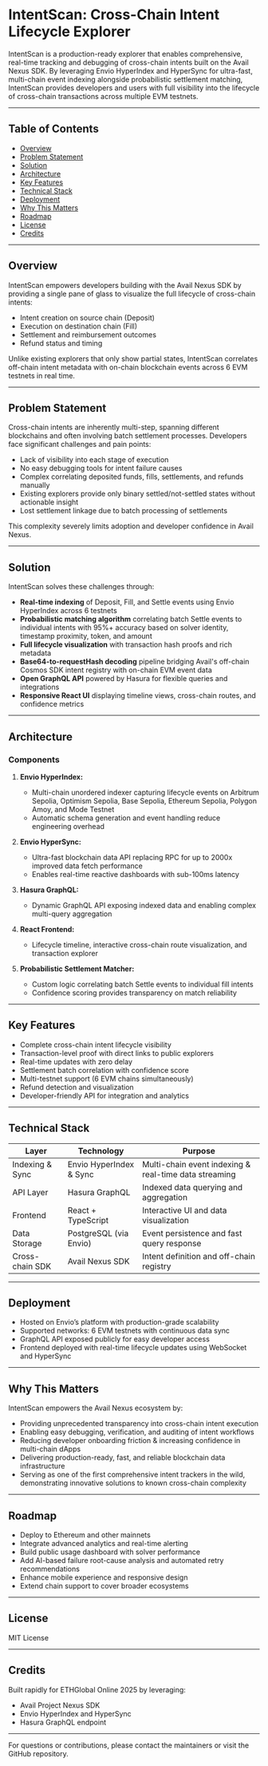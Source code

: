 # IntentScan: Cross-Chain Intent Lifecycle Explorer

IntentScan is a production-ready explorer that enables comprehensive, real-time tracking and debugging of cross-chain intents built on the Avail Nexus SDK. By leveraging Envio HyperIndex and HyperSync for ultra-fast, multi-chain event indexing alongside probabilistic settlement matching, IntentScan provides developers and users with full visibility into the lifecycle of cross-chain transactions across multiple EVM testnets.

---

## Table of Contents

- [Overview](#overview)  
- [Problem Statement](#problem-statement)  
- [Solution](#solution)  
- [Architecture](#architecture)  
- [Key Features](#key-features)  
- [Technical Stack](#technical-stack)  
- [Deployment](#deployment)  
- [Why This Matters](#why-this-matters)  
- [Roadmap](#roadmap)  
- [License](#license)  
- [Credits](#credits)  

---

## Overview  

IntentScan empowers developers building with the Avail Nexus SDK by providing a single pane of glass to visualize the full lifecycle of cross-chain intents:
- Intent creation on source chain (Deposit)
- Execution on destination chain (Fill)
- Settlement and reimbursement outcomes  
- Refund status and timing  

Unlike existing explorers that only show partial states, IntentScan correlates off-chain intent metadata with on-chain blockchain events across 6 EVM testnets in real time.

---

## Problem Statement  

Cross-chain intents are inherently multi-step, spanning different blockchains and often involving batch settlement processes. Developers face significant challenges and pain points:
- Lack of visibility into each stage of execution  
- No easy debugging tools for intent failure causes  
- Complex correlating deposited funds, fills, settlements, and refunds manually  
- Existing explorers provide only binary settled/not-settled states without actionable insight  
- Lost settlement linkage due to batch processing of settlements  

This complexity severely limits adoption and developer confidence in Avail Nexus.

---

## Solution  

IntentScan solves these challenges through:  

- **Real-time indexing** of Deposit, Fill, and Settle events using Envio HyperIndex across 6 testnets  
- **Probabilistic matching algorithm** correlating batch Settle events to individual intents with 95%+ accuracy based on solver identity, timestamp proximity, token, and amount  
- **Full lifecycle visualization** with transaction hash proofs and rich metadata  
- **Base64-to-requestHash decoding** pipeline bridging Avail's off-chain Cosmos SDK intent registry with on-chain EVM event data  
- **Open GraphQL API** powered by Hasura for flexible queries and integrations  
- **Responsive React UI** displaying timeline views, cross-chain routes, and confidence metrics  

---

## Architecture  

### Components  

1. **Envio HyperIndex:**  
   - Multi-chain unordered indexer capturing lifecycle events on Arbitrum Sepolia, Optimism Sepolia, Base Sepolia, Ethereum Sepolia, Polygon Amoy, and Mode Testnet  
   - Automatic schema generation and event handling reduce engineering overhead  

2. **Envio HyperSync:**  
   - Ultra-fast blockchain data API replacing RPC for up to 2000x improved data fetch performance  
   - Enables real-time reactive dashboards with sub-100ms latency  

3. **Hasura GraphQL:**  
   - Dynamic GraphQL API exposing indexed data and enabling complex multi-query aggregation  

4. **React Frontend:**  
   - Lifecycle timeline, interactive cross-chain route visualization, and transaction explorer  

5. **Probabilistic Settlement Matcher:**  
   - Custom logic correlating batch Settle events to individual fill intents  
   - Confidence scoring provides transparency on match reliability  

---

## Key Features  

- Complete cross-chain intent lifecycle visibility  
- Transaction-level proof with direct links to public explorers  
- Real-time updates with zero delay  
- Settlement batch correlation with confidence score  
- Multi-testnet support (6 EVM chains simultaneously)  
- Refund detection and visualization  
- Developer-friendly API for integration and analytics  

---

## Technical Stack  

| Layer           | Technology               | Purpose                                  |
|-----------------|--------------------------|------------------------------------------|
| Indexing & Sync | Envio HyperIndex & Sync  | Multi-chain event indexing & real-time data streaming |
| API Layer       | Hasura GraphQL           | Indexed data querying and aggregation   |
| Frontend        | React + TypeScript       | Interactive UI and data visualization   |
| Data Storage    | PostgreSQL (via Envio)   | Event persistence and fast query response |
| Cross-chain SDK | Avail Nexus SDK          | Intent definition and off-chain registry |

---

## Deployment  

- Hosted on Envio’s platform with production-grade scalability  
- Supported networks: 6 EVM testnets with continuous data sync  
- GraphQL API exposed publicly for easy developer access  
- Frontend deployed with real-time lifecycle updates using WebSocket and HyperSync  

---

## Why This Matters  

IntentScan empowers the Avail Nexus ecosystem by:  

- Providing unprecedented transparency into cross-chain intent execution  
- Enabling easy debugging, verification, and auditing of intent workflows  
- Reducing developer onboarding friction & increasing confidence in multi-chain dApps  
- Delivering production-ready, fast, and reliable blockchain data infrastructure  
- Serving as one of the first comprehensive intent trackers in the wild, demonstrating innovative solutions to known cross-chain complexity  

---

## Roadmap  

- Deploy to Ethereum and other mainnets  
- Integrate advanced analytics and real-time alerting  
- Build public usage dashboard with solver performance  
- Add AI-based failure root-cause analysis and automated retry recommendations  
- Enhance mobile experience and responsive design  
- Extend chain support to cover broader ecosystems  

---

## License  

MIT License

---

## Credits  

Built rapidly for ETHGlobal Online 2025 by leveraging:  

- Avail Project Nexus SDK  
- Envio HyperIndex and HyperSync  
- Hasura GraphQL endpoint  

---

For questions or contributions, please contact the maintainers or visit the GitHub repository.
